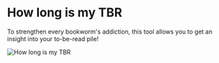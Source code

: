 # How long is my TBR

To strengthen every bookworm's addiction, this tool allows you to get an insight into your to-be-read pile!

![How long is my TBR](https://github.com/user-attachments/assets/cd9df6a5-717e-4737-8b4a-d18281539171)
